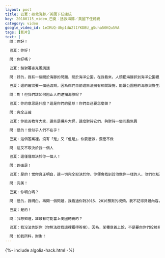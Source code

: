 ```yaml
---
layout: post
title: 巴夏：拯救海豚／美國下任總統
key: 20180115_video_巴夏：拯救海豚／美國下任總統
category: video
google_video_id: 1eIRUQ-Uhp1dWZl1YKDBU_gSuha50KQu5VA
tags: [影片]
text: |
  問：你好！

  巴夏：你好！

  問：你好嗎？

  巴夏：請對著麥克風講話

  問：好的，我有一個關於海豚的問題，關於海洋公園，在我看來，人類把海豚抓到海洋公園裡，這太令人傷心了，有個叫⋯⋯的組織，籌集了很多資金，「拯救」這些海豚，把它們放在Sea Pens裡，在我看來，是因為大海已魚滿為患（populated人口密集），所以，他們不能直接將海豚放回到海裡。我猜，海洋公園也仍想保有這些海豚，他們也不想放棄這些海豚，不想再讓它們表演，想讓它們可以生活在自然棲息地裡，我不知道，要盡快把海豚從公園裡解救出來，我該怎麼做？我能做什麼？以及它們做好的希望（未來）是什麼？

  巴夏：這的確需要一個過渡期，因為你們目前還無法擁有相關設施，能讓公園裡的海豚與野生海豚能夠接觸互動，但是，經過一段時間再訓練，這些海豚還是能夠學會的，它們需要一個適應的階段，需要重新的練習，如果你們想以Sea Pens的方式來拯救這些海豚，那就把Sea Pens建造在野生海豚出沒的海域，使得在Sea Pens外面的野生海豚，能與裡面的海豚互動，這也許能幫助它們重獲野外生存能力，並重回大海，這種情況，未必會發生在每一隻海豚身上，但這未嘗不是個好的開始！當然，最佳解決方案，就是一開始就別逮捕海豚

  問：對！但我們該如何阻止人們逮捕海豚呢？

  巴夏：你的意思是什麼？這是你們的星球！你們自己要怎麼做？

  問：完全正確

  巴夏：你能否教育大家，這些是揚升大師，這麼對待它們，與對待一個同胞無異

  問：是的！但似乎人們不在乎！

  巴夏：這個答案裡，沒有「是」又「但是」，你要麼做，要麼不做

  問：這又不取決於我一個人

  巴夏：這僅僅取決於你一個人！

  問：的確是！

  巴夏：是的！當你真正明白，這一切完全取決於你，你便會找到其他像你一樣的人，他們也知道，一起都取決於他們，於是，你們便組成一個團體

  問：完美！

  巴夏：你明白嗎？

  問：是的，我明白，再問一個問題，我看過你對2015、2016預測的視頻，我不記得具體內容，只記得2016秋季，會是個轉變期

  巴夏：是的！

  問：我想知道，誰最有可能當上美國總統的？

  巴夏：我沒法告訴你（你無法從我這裡獲得答案），因為，某種意義上說，不是要向你們投射悲觀的能量，沒有一個人會是

  問：如我所料，謝謝！
---
```


{%- include algolia-hack.html -%}
